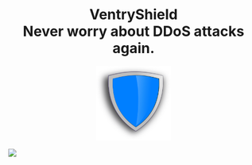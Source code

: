 <h1 align="center">
  VentryShield
<br />
  Never worry about DDoS attacks again.
<br />
</h1>
<p align="center"><img width="150px" height="150px" src="https://github.com/VentryShieldNET/.github/raw/main/logo.webp" /></p>
<img src="https://gpvc.arturio.dev/VentryShieldNET" />
